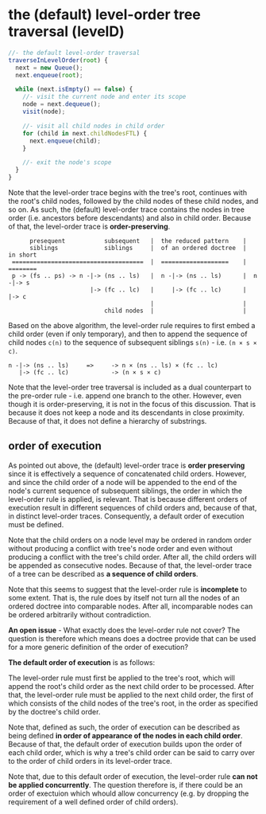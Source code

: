 
<!-- ======================================================================= -->
# the (default) level-order tree traversal (levelD)

```js
//- the default level-order traversal
traverseInLevelOrder(root) {
  next = new Queue();
  next.enqueue(root);

  while (next.isEmpty() == false) {
    //- visit the current node and enter its scope
    node = next.dequeue();
    visit(node);

    //- visit all child nodes in child order
    for (child in next.childNodesFTL) {
      next.enqueue(child);
    }

    //- exit the node's scope
  }
}
```

Note that the level-order trace begins with the tree's root, continues with the
root's child nodes, followed by the child nodes of these child nodes, and so on.
As such, the (default) level-order trace contains the nodes in tree order (i.e.
ancestors before descendants) and also in child order. Because of that, the
level-order trace is **order-preserving**.

```
      presequent           subsequent   |  the reduced pattern    |
      siblings             siblings     |  of an ordered doctree  |  in short
 =====================================  |  ===================    |  ========
 p -> (fs .. ps) -> n -|-> (ns .. ls)   |  n -|-> (ns .. ls)      |  n -|-> s
                       |-> (fc .. lc)   |     |-> (fc .. lc)      |     |-> c
                                        |                         |
                           child nodes  |                         |
```

Based on the above algorithm, the level-order rule requires to first embed a
child order (even if only temporary), and then to append the sequence of child
nodes `c(n)` to the sequence of subsequent siblings `s(n)` - i.e. `(n × s × c)`.

```
n -|-> (ns .. ls)     =>     -> n × (ns .. ls) × (fc .. lc)
   |-> (fc .. lc)            -> (n × s × c)
```

Note that the level-order tree traversal is included as a dual counterpart to
the pre-order rule - i.e. append one branch to the other. However, even though
it is order-preserving, it is not in the focus of this discussion. That is
because it does not keep a node and its descendants in close proximity. Because
of that, it does not define a hierarchy of substrings.

<!-- ======================================================================= -->
## order of execution

As pointed out above, the (default) level-order trace is **order preserving**
since it is effectively a sequence of concatenated child orders. However,
and since the child order of a node will be appended to the end of the node's
current sequence of subsequent siblings, the order in which the level-order
rule is applied, is relevant. That is because different orders of execution
result in different sequences of child orders and, because of that, in distinct
level-order traces. Consequently, a default order of execution must be defined.

Note that the child orders on a node level may be ordered in random order
without producing a conflict with tree's node order and even without producing
a conflict with the tree's child order. After all, the child orders will be
appended as consecutive nodes. Because of that, the level-order trace of a
tree can be described as **a sequence of child orders**.

Note that this seems to suggest that the level-order rule is **incomplete**
to some extent. That is, the rule does by itself not turn all the nodes of
an ordered doctree into comparable nodes. After all, incomparable nodes can
be ordered arbitrarily without contradiction.

**An open issue** - What exactly does the level-order rule not cover? The
question is therefore which means does a doctree provide that can be used
for a more generic definition of the order of execution?

**The default order of execution** is as follows:

The level-order rule must first be applied to the tree's root, which will
append the root's child order as the next child order to be processed. After
that, the level-order rule must be applied to the next child order, the first
of which consists of the child nodes of the tree's root, in the order as
specified by the doctree's child order.

Note that, defined as such, the order of execution can be described as being
defined **in order of appearance of the nodes in each child order**. Because
of that, the default order of execution builds upon the order of each child
order, which is why a tree's child order can be said to carry over to the
order of child orders in its level-order trace.

Note that, due to this default order of execution, the level-order rule
**can not be applied concurrently**. The question therefore is, if there
could be an order of exectuion which whould allow concurrency (e.g. by
dropping the requirement of a well defined order of child orders).
